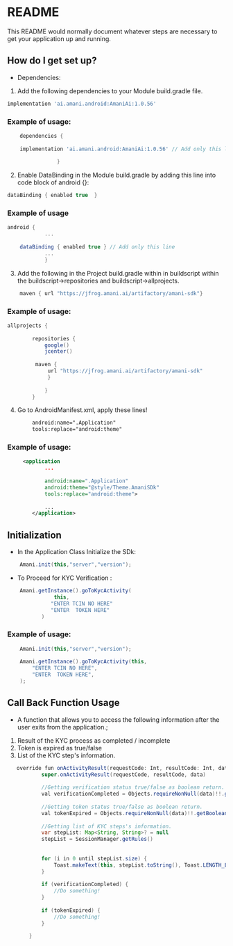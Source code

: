 # README #

This README would normally document whatever steps are necessary to get your application up and running.



## How do I get set up? ##

   * Dependencies:

   1. Add the following dependencies to your Module build.gradle file.
```groovy
implementation 'ai.amani.android:AmaniAi:1.0.56' 
```
### Example of usage: ###

```groovy
    dependencies { 
    
    implementation 'ai.amani.android:AmaniAi:1.0.56' // Add only this line
    
                }  
```

   2. Enable DataBinding in the Module build.gradle by adding this line into code block of android {}:
   
```groovy
dataBinding { enabled true  } 
```
### Example of usage ###
     
```groovy
android { 
            ...
    
    dataBinding { enabled true } // Add only this line 
            ...
            }
```

  3. Add the following in the Project build.gradle within in buildscript within the buildscript->repositories and buildscript->allprojects.
```gradle  
    maven { url "https://jfrog.amani.ai/artifactory/amani-sdk"}
```
### Example of usage:
  
```groovy
allprojects {
            
        repositories {
            google()
            jcenter()
            
         maven {
             url "https://jfrog.amani.ai/artifactory/amani-sdk"
             }
    
            }
        }
```
4. Go to AndroidManifest.xml, apply these lines!
 
```xml
        android:name=".Application"
        tools:replace="android:theme" 
```


### Example of usage:
 
```xml
     <application
            ...
            
            android:name=".Application"
            android:theme="@style/Theme.AmaniSDk"
            tools:replace="android:theme">
             
            ...
        </application>
```

## Initialization ##
 
 * In the Application Class Initialize the SDk:    
 
```java   
    Amani.init(this,"server","version");
```

 * To Proceed for KYC Verification :
        
        
```java    
    Amani.getInstance().goToKycActivity(
               this,
              "ENTER TCIN NO HERE"
              "ENTER  TOKEN HERE"
           )
```
        
### Example of usage:

```java
    Amani.init(this,"server","version"); 
    
    Amani.getInstance().goToKycActivity(this,
        "ENTER TCIN NO HERE", 
        "ENTER  TOKEN HERE", 
    );
```
## Call Back Function Usage ##

   * A function that allows you to access the following information after the user exits from the application.;
   
   1. Result of the KYC process as completed / incomplete 
   2. Token is expired as true/false
   3. List of the KYC step's information.
   
```java
   override fun onActivityResult(requestCode: Int, resultCode: Int, data: Intent?) {
           super.onActivityResult(requestCode, resultCode, data)
   
           //Getting verification status true/false as boolean return.
           val verificationCompleted = Objects.requireNonNull(data)!!.getBooleanExtra("ON_SUCCESS", false)
   
           //Getting token status true/false as boolean return.
           val tokenExpired = Objects.requireNonNull(data)!!.getBooleanExtra("TOKEN_EXPIRED", false)
   
           //Getting list of KYC steps's information.
           var stepList: Map<String, String>? = null
           stepList = SessionManager.getRules()
   
   
           for (i in 0 until stepList.size) {
               Toast.makeText(this, stepList.toString(), Toast.LENGTH_LONG).show()
           }
   
           if (verificationCompleted) {
               //Do something!
           }
   
           if (tokenExpired) {
               //Do something!
           }
   
       }
```    

